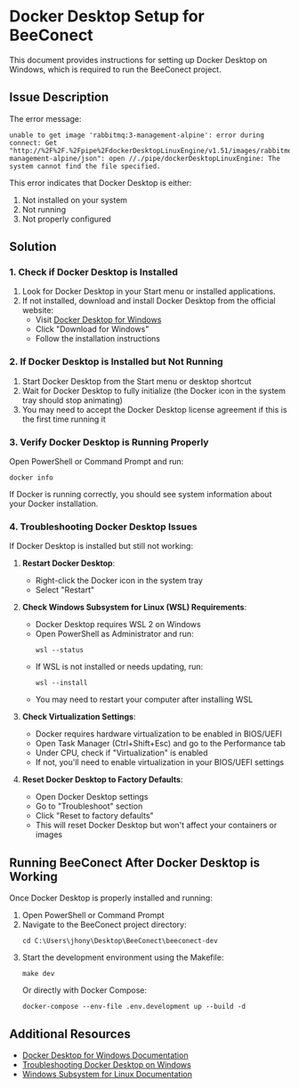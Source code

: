# Docker Desktop Setup for BeeConect

This document provides instructions for setting up Docker Desktop on Windows, which is required to run the BeeConect project.

## Issue Description

The error message:
```
unable to get image 'rabbitmq:3-management-alpine': error during connect: Get "http://%2F%2F.%2Fpipe%2FdockerDesktopLinuxEngine/v1.51/images/rabbitmq:3-management-alpine/json": open //./pipe/dockerDesktopLinuxEngine: The system cannot find the file specified.
```

This error indicates that Docker Desktop is either:
1. Not installed on your system
2. Not running
3. Not properly configured

## Solution

### 1. Check if Docker Desktop is Installed

1. Look for Docker Desktop in your Start menu or installed applications.
2. If not installed, download and install Docker Desktop from the official website:
   - Visit [Docker Desktop for Windows](https://www.docker.com/products/docker-desktop/)
   - Click "Download for Windows"
   - Follow the installation instructions

### 2. If Docker Desktop is Installed but Not Running

1. Start Docker Desktop from the Start menu or desktop shortcut
2. Wait for Docker Desktop to fully initialize (the Docker icon in the system tray should stop animating)
3. You may need to accept the Docker Desktop license agreement if this is the first time running it

### 3. Verify Docker Desktop is Running Properly

Open PowerShell or Command Prompt and run:
```
docker info
```

If Docker is running correctly, you should see system information about your Docker installation.

### 4. Troubleshooting Docker Desktop Issues

If Docker Desktop is installed but still not working:

1. **Restart Docker Desktop**:
   - Right-click the Docker icon in the system tray
   - Select "Restart"

2. **Check Windows Subsystem for Linux (WSL) Requirements**:
   - Docker Desktop requires WSL 2 on Windows
   - Open PowerShell as Administrator and run:
     ```
     wsl --status
     ```
   - If WSL is not installed or needs updating, run:
     ```
     wsl --install
     ```
   - You may need to restart your computer after installing WSL

3. **Check Virtualization Settings**:
   - Docker requires hardware virtualization to be enabled in BIOS/UEFI
   - Open Task Manager (Ctrl+Shift+Esc) and go to the Performance tab
   - Under CPU, check if "Virtualization" is enabled
   - If not, you'll need to enable virtualization in your BIOS/UEFI settings

4. **Reset Docker Desktop to Factory Defaults**:
   - Open Docker Desktop settings
   - Go to "Troubleshoot" section
   - Click "Reset to factory defaults"
   - This will reset Docker Desktop but won't affect your containers or images

## Running BeeConect After Docker Desktop is Working

Once Docker Desktop is properly installed and running:

1. Open PowerShell or Command Prompt
2. Navigate to the BeeConect project directory:
   ```
   cd C:\Users\jhony\Desktop\BeeConect\beeconect-dev
   ```
3. Start the development environment using the Makefile:
   ```
   make dev
   ```
   Or directly with Docker Compose:
   ```
   docker-compose --env-file .env.development up --build -d
   ```

## Additional Resources

- [Docker Desktop for Windows Documentation](https://docs.docker.com/desktop/install/windows-install/)
- [Troubleshooting Docker Desktop on Windows](https://docs.docker.com/desktop/troubleshoot/overview/)
- [Windows Subsystem for Linux Documentation](https://learn.microsoft.com/en-us/windows/wsl/install)